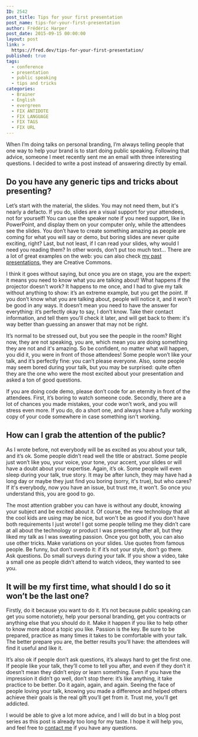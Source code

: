 ```yaml
---
ID: 2542
post_title: Tips for your first presentation
post_name: tips-for-your-first-presentation
author: Frédéric Harper
post_date: 2015-09-15 00:00:00
layout: post
link: >
  https://fred.dev/tips-for-your-first-presentation/
published: true
tags:
  - conference
  - presentation
  - public speaking
  - tips and tricks
categories:
  - Brainer
  - English
  - evergreen
  - FIX ANTIDOTE
  - FIX LANGUAGE
  - FIX TAGS
  - FIX URL
---
```

When I’m doing talks on personal branding, I’m always telling people that one way to help your brand is to start doing public speaking. Following that advice, someone I meet recently sent me an email with three interesting questions. I decided to write a post instead of answering directly by email.
<h2>Do you have any generic tips and tricks about presenting?</h2>
Let’s start with the material, the slides. You may not need them, but it's nearly a defacto. If you do, slides are a visual support for your attendees, not for yourself! You can use the speaker note if you need support, like in PowerPoint, and display them on your computer only, while the attendees see the slides. You don’t have to create something amazing as people are coming for what you will say or demo, but boring slides are never quite exciting, right? Last, but not least, if I can read your slides, why would I need you reading them? In other words, don’t put too much text… There are a lot of great examples on the web: you can also check <a href="https://www.slideshare.net/fredericharper">my past presentations</a>, they are Creative Commons.

I think it goes without saying, but once you are on stage, you are the expert: it means you need to know what you are talking about! What happens if the projector doesn't work? It happens to me once, and I had to give my talk without anything to show: it’s an extreme example, but you get the point. If you don’t know what you are talking about, people will notice it, and it won't be good in any ways. It doesn’t mean you need to have the answer for everything: it’s perfectly okay to say, I don’t know. Take their contact information, and tell them you'll check it later, and will get back to them: it's way better than guessing an answer that may not be right.

It’s normal to be stressed out, but you see the people in the room? Right now, they are not speaking, you are, which mean you are doing something they are not and it's amazing. So be confident, no matter what will happen, you did it, you were in front of those attendees! Some people won’t like your talk, and it’s perfectly fine: you can’t please everyone. Also, some people may seem bored during your talk, but you may be surprised: quite often they are the one who were the most excited about your presentation and asked a ton of good questions.

If you are doing code demo, please don’t code for an eternity in front of the attendees. First, it’s boring to watch someone code. Secondly, there are a lot of chances you made mistakes, your code won’t work, and you will stress even more. If you do, do a short one, and always have a fully working copy of your code somewhere in case something isn't working.
<h2>How can I grab the attention of the public?</h2>
As I wrote before, not everybody will be as excited as you about your talk, and it’s ok. Some people didn’t read well the title or abstract. Some people just won’t like you, your voice, your tone, your accent, your slides or will have a doubt about your expertise. Again, it’s ok. Some people will even sleep during your talk, true story. It may be after lunch, they may have had a long day or maybe they just find you boring (sorry, it's true), but who cares? If it's everybody, now you have an issue, but trust me, it won't. So once you understand this, you are good to go.

The most attention grabber you can have is without any doubt, knowing your subject and be excited about it. Of course, the new technology that all the cool kids are using may be nice, but won't be as good if you don't have both requirements I just wrote! I got some people telling me they didn’t care at all about the technology or product I was presenting after all, but they liked my talk as I was sweating passion. Once you got both, you can also use other tricks. Make variations on your slides. Use quotes from famous people. Be funny, but don’t overdo it: if it’s not your style, don’t go there. Ask questions. Do small surveys during your talk. If you show a video, take a small one as people didn’t attend to watch videos, they wanted to see you.
<h2>It will be my first time, what should I do so it won’t be the last one?</h2>
Firstly, do it because you want to do it. It’s not because public speaking can get you some notoriety, help your personal branding, get you contracts or anything else that you should do it. Make it happen if you like to help other to know more about a topic you like. Passion is the key. Be sure to be prepared, practice as many times it takes to be comfortable with your talk. The better prepare you are, the better results you’ll have: the attendees will find it useful and like it.

It’s also ok if people don’t ask questions, it’s always hard to get the first one. If people like your talk, they’ll come to tell you after, and even if they don’t it doesn’t mean they didn’t enjoy or learn something. Even if you have the impression it didn’t go well, don’t stop there: it’s like anything, it take practice to be better. Do it again, again, and again. Seeing the face of people loving your talk, knowing you made a difference and helped others achieve their goals is the real gift you’ll get from it. Trust me, you'll get addicted.

I would be able to give a lot more advice, and I will do but in a blog post series as this post is already too long for my taste. I hope it will help you, and feel free to <a href="mailto:fharper@oocz.net">contact me</a> if you have any questions.